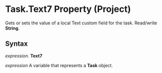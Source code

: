 
# Task.Text7 Property (Project)

Gets or sets the value of a local Text custom field for the task. Read/write  **String**.


## Syntax

 _expression_. **Text7**

 _expression_ A variable that represents a **Task** object.

